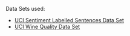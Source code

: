 Data Sets used: 
- [UCI Sentiment Labelled Sentences Data Set](https://archive.ics.uci.edu/ml/datasets/Sentiment+Labelled+Sentences#)
- [UCI Wine Quality Data Set](https://archive.ics.uci.edu/ml/datasets/Wine+Quality)
